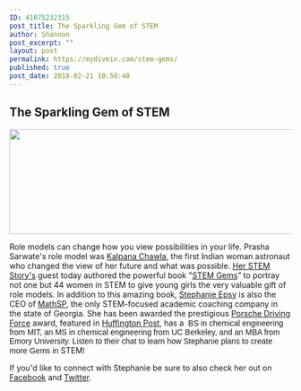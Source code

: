 ```yaml
---
ID: 41075232315
post_title: The Sparkling Gem of STEM
author: Shannon
post_excerpt: ""
layout: post
permalink: https://mydivein.com/stem-gems/
published: true
post_date: 2018-02-21 10:50:48
---
```

<h2>The Sparkling Gem of STEM</h2>
<a href="https://herstemstory.com/podcast-episodes/"><img class="alignleft wp-image-41075232345 size-full" src="https://mydivein.com/wp-content/uploads/2018/02/Screen-Shot-2018-02-21-at-10.39.03-AM.png" alt="" width="760" height="187" /></a>

Role models can change how you view possibilities in your life. Prasha Sarwate's role model was <a href="https://en.wikipedia.org/wiki/Kalpana_Chawla">Kalpana Chawla</a>, the first Indian woman astronaut who changed the view of her future and what was possible. <a href="https://herstemstory.com/">Her STEM Story's</a> guest today authored the powerful book "<a href="http://stemgemsbook.com/stem-gems-book/">STEM Gems</a>” to portray not one but 44 women in STEM to give young girls the very valuable gift of role models. In addition to this amazing book, <a href="https://www.linkedin.com/in/stephanie-espy-0a10875">Stephanie Epsy</a><span class="m_-3146950968026561473m_5877195127870135633term-highlighted"> is also </span>the CEO of <a href="https://mathsp.com/">MathSP</a>, the only STEM-focused academic coaching company in the state of Georgia. She has been awarded the prestigious <a href="https://www.youtube.com/watch?v=FNJRLMs2ZV8">Porsche Driving Force</a> award, featured in <a href="http://www.huffingtonpost.com/entry/hidden-figures-no-more-meet-4-inspiring-women-in-stem_us_586414f8e4b04d7df167d2a2">Huffington Post</a>, has a <span style="font-family: arial, helvetica, sans-serif"> BS in chemical engineering from MIT, an MS in chemical engineering from UC Berkeley, and an MBA from Emory University. Listen to their chat</span><span style="font-family: tahoma, sans-serif"> to learn how Stephanie plans to create more Gems in </span>STEM<span style="font-family: tahoma, sans-serif">! </span>

If you'd like to connect with Stephanie be sure to also check her out on <a href="https://www.facebook.com/stemgemsbook/">Facebook</a> and <a href="https://twitter.com/STEMGemsBook">Twitter</a>.